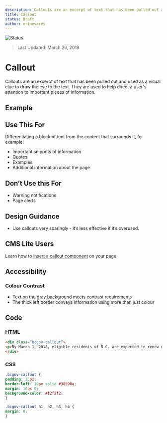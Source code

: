 ```yaml
---
description: Callouts are an excerpt of text that has been pulled out and used as a visual clue to draw the eye to the text.
title: Callout
status: Draft
author: orinevares
---
```


![Status](https://img.shields.io/badge/Recommended-Draft-orange.svg)
> Last Updated: March 26, 2019

# Callout
Callouts are an excerpt of text that has been pulled out and used as a visual clue to draw the eye to the text. They are used to help direct a user's attention to important pieces of information.

## Example

<component-preview path="components/callout/sample.html" height="200px" width="800px"> </component-preview>

## Use This For

Differentiating a block of text from the content that surrounds it, for example:
* Important snippets of information
* Quotes
* Examples
* Additional information about the page

## Don’t Use this For
* Warning notifications
* Page alerts

## Design Guidance
* Use callouts very sparingly - it’s less effective if it’s overused.

## CMS Lite Users
Learn how to [insert a callout component](https://www2.gov.bc.ca/gov/content/governments/services-for-government/policies-procedures/web-content-development-guides/cms-lite-manual/ui-guidelines/text-editor/callout-boxes) on your page

## Accessibility

### Colour Contrast
* Text on the gray background meets contrast requirements
* The thick left border conveys information using more than just colour

## Code
### HTML

```html
<div class=”bcgov-callout”>
<p>By March 1, 2018, eligible residents of B.C. are expected to renew enrolment in the Medical Services Plan (MSP) and get a BC Services Card.</p>
</div>
```

### CSS

```css
.bcgov-callout {
padding: 25px;
border-left: 10px solid #38598a;
margin: 16px 0;
background-color: #f2f2f2;
}

.bcgov-callout h1, h2, h3, h4 {
margin: 0;
}
```
